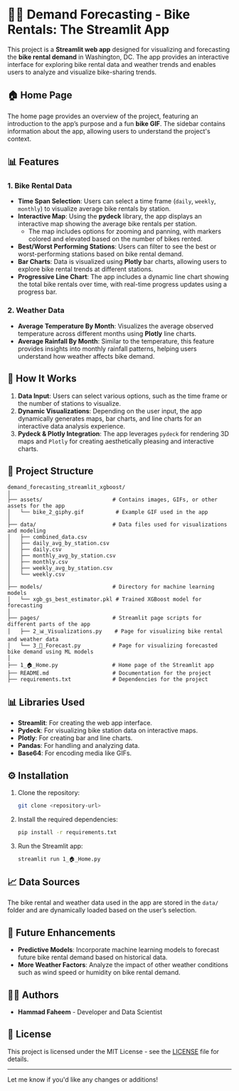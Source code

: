 # 🚴‍♂️ Demand Forecasting - Bike Rentals: The Streamlit App

This project is a **Streamlit web app** designed for visualizing and forecasting the **bike rental demand** in Washington, DC. The app provides an interactive interface for exploring bike rental data and weather trends and enables users to analyze and visualize bike-sharing trends.

## 🏠 Home Page
The home page provides an overview of the project, featuring an introduction to the app’s purpose and a fun **bike GIF**. The sidebar contains information about the app, allowing users to understand the project's context.

## 📊 Features

### 1. **Bike Rental Data**
   - **Time Span Selection**: Users can select a time frame (`daily`, `weekly`, `monthly`) to visualize average bike rentals by station.
   - **Interactive Map**: Using the **pydeck** library, the app displays an interactive map showing the average bike rentals per station. 
     - The map includes options for zooming and panning, with markers colored and elevated based on the number of bikes rented.
   - **Best/Worst Performing Stations**: Users can filter to see the best or worst-performing stations based on bike rental demand.
   - **Bar Charts**: Data is visualized using **Plotly** bar charts, allowing users to explore bike rental trends at different stations.
   - **Progressive Line Chart**: The app includes a dynamic line chart showing the total bike rentals over time, with real-time progress updates using a progress bar.

### 2. **Weather Data**
   - **Average Temperature By Month**: Visualizes the average observed temperature across different months using **Plotly** line charts.
   - **Average Rainfall By Month**: Similar to the temperature, this feature provides insights into monthly rainfall patterns, helping users understand how weather affects bike demand.

## 🔧 How It Works
1. **Data Input**: Users can select various options, such as the time frame or the number of stations to visualize.
2. **Dynamic Visualizations**: Depending on the user input, the app dynamically generates maps, bar charts, and line charts for an interactive data analysis experience.
3. **Pydeck & Plotly Integration**: The app leverages `pydeck` for rendering 3D maps and `Plotly` for creating aesthetically pleasing and interactive charts.

## 📂 Project Structure
```
demand_forecasting_streamlit_xgboost/
│
├── assets/                      # Contains images, GIFs, or other assets for the app
│   └── bike_2_giphy.gif          # Example GIF used in the app
│
├── data/                        # Data files used for visualizations and modeling
│   ├── combined_data.csv
│   ├── daily_avg_by_station.csv
│   ├── daily.csv
│   ├── monthly_avg_by_station.csv
│   ├── monthly.csv
│   ├── weekly_avg_by_station.csv
│   └── weekly.csv
│
├── models/                      # Directory for machine learning models
│   └── xgb_gs_best_estimator.pkl # Trained XGBoost model for forecasting
│
├── pages/                       # Streamlit page scripts for different parts of the app
│   ├── 2_📊_Visualizations.py    # Page for visualizing bike rental and weather data
│   └── 3_🚴_Forecast.py          # Page for visualizing forecasted bike demand using ML models
│
├── 1_🏠_Home.py                 # Home page of the Streamlit app
├── README.md                    # Documentation for the project
├── requirements.txt             # Dependencies for the project

```

## 📊 Libraries Used
- **Streamlit**: For creating the web app interface.
- **Pydeck**: For visualizing bike station data on interactive maps.
- **Plotly**: For creating bar and line charts.
- **Pandas**: For handling and analyzing data.
- **Base64**: For encoding media like GIFs.

## ⚙️ Installation

1. Clone the repository:

   ```bash
   git clone <repository-url>
   ```

2. Install the required dependencies:

   ```bash
   pip install -r requirements.txt
   ```

3. Run the Streamlit app:

   ```bash
   streamlit run 1_🏠_Home.py
   ```

## 📈 Data Sources
The bike rental and weather data used in the app are stored in the `data/` folder and are dynamically loaded based on the user’s selection.

## 🌟 Future Enhancements
- **Predictive Models**: Incorporate machine learning models to forecast future bike rental demand based on historical data.
- **More Weather Factors**: Analyze the impact of other weather conditions such as wind speed or humidity on bike rental demand.

## 👨‍💻 Authors
- **Hammad Faheem** - Developer and Data Scientist

## 📜 License
This project is licensed under the MIT License - see the [LICENSE](LICENSE) file for details.

---

Let me know if you'd like any changes or additions!